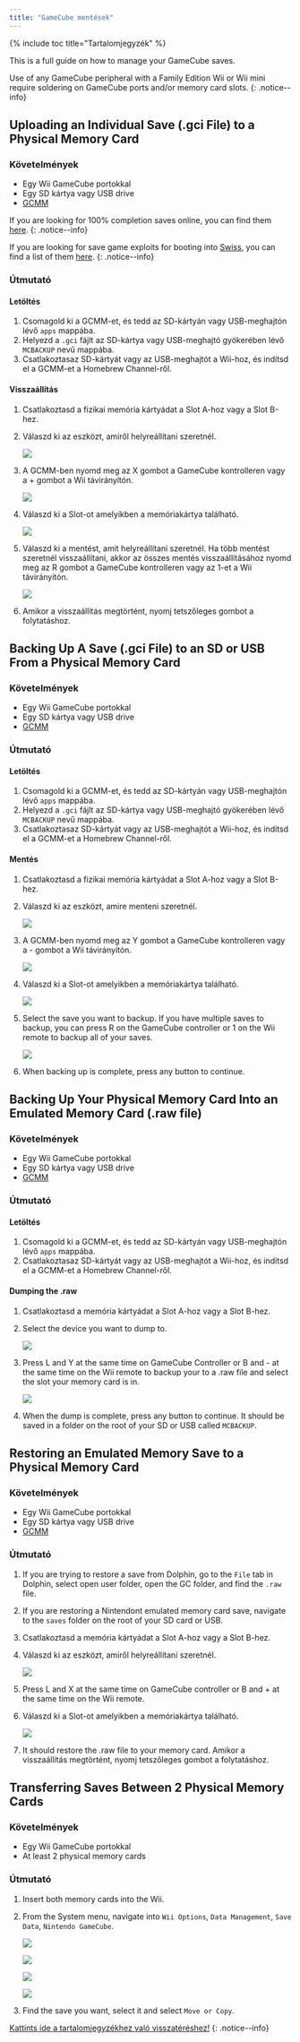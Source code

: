 ```yaml
---
title: "GameCube mentések"
---
```


{% include toc title="Tartalomjegyzék" %}

This is a full guide on how to manage your GameCube saves.

Use of any GameCube peripheral with a Family Edition Wii or Wii mini require soldering on GameCube ports and/or memory card slots.
{: .notice--info}

## Uploading an Individual Save (.gci File) to a Physical Memory Card

### Követelmények

* Egy Wii GameCube portokkal
* Egy SD kártya vagy USB drive
* [GCMM](https://oscwii.org/library/app/gcmm)

If you are looking for 100% completion saves online, you can find them [here](https://gamefaqs.gamespot.com/).
{: .notice--info}

If you are looking for save game exploits for booting into [Swiss](https://github.com/emukidid/swiss-gc/releases), you can find a list of them [here](https://www.gc-forever.com/wiki/index.php?title=Booting_homebrew#Game_Save_Exploits).
{: .notice--info}

### Útmutató

#### Letöltés

1. Csomagold ki a GCMM-et, és tedd az SD-kártyán vagy USB-meghajtón lévő `apps` mappába.
1. Helyezd a `.gci` fájlt az SD-kártya vagy USB-meghajtó gyökerében lévő `MCBACKUP` nevű mappába.
1. Csatlakoztasaz SD-kártyát vagy az USB-meghajtót a Wii-hoz, és indítsd el a GCMM-et a Homebrew Channel-ről.

#### Visszaállítás

1. Csatlakoztasd a fizikai memória kártyádat a Slot A-hoz vagy a Slot B-hez.
1. Válaszd ki az eszközt, amiről helyreállítani szeretnél.

    ![](/images/homebrew/gcsaves/gcmm-select-device.jpg)

1. A GCMM-ben nyomd meg az X gombot a GameCube kontrolleren vagy a + gombot a Wii távirányítón.

    ![](/images/homebrew/gcsaves/gcmm-menu.jpg)

1. Válaszd ki a Slot-ot amelyikben a memóriakártya található.

    ![](/images/homebrew/gcsaves/gcmm-mem-select.jpg)

1. Válaszd ki a mentést, amit helyreállítani szeretnél. Ha több mentést szeretnél visszaállítani, akkor az összes mentés visszaállításához nyomd meg az R gombot a GameCube kontrolleren vagy az 1-et a Wii távirányítón.

    ![](/images/homebrew/gcsaves/gcmm-select-save.jpg)

1. Amikor a visszaállítás megtörtént, nyomj tetszőleges gombot a folytatáshoz.

## Backing Up A Save (.gci File) to an SD or USB From a Physical Memory Card

### Követelmények

* Egy Wii GameCube portokkal
* Egy SD kártya vagy USB drive
* [GCMM](https://oscwii.org/library/app/gcmm)

### Útmutató

#### Letöltés

1. Csomagold ki a GCMM-et, és tedd az SD-kártyán vagy USB-meghajtón lévő `apps` mappába.
1. Helyezd a `.gci` fájlt az SD-kártya vagy USB-meghajtó gyökerében lévő `MCBACKUP` nevű mappába.
1. Csatlakoztasaz SD-kártyát vagy az USB-meghajtót a Wii-hoz, és indítsd el a GCMM-et a Homebrew Channel-ről.

#### Mentés

1. Csatlakoztasd a fizikai memória kártyádat a Slot A-hoz vagy a Slot B-hez.
1. Válaszd ki az eszközt, amire menteni szeretnél.

    ![](/images/homebrew/gcsaves/gcmm-select-device.jpg)

1. A GCMM-ben nyomd meg az Y gombot a GameCube kontrolleren vagy a - gombot a Wii távirányítón.

    ![](/images/homebrew/gcsaves/gcmm-menu.jpg)

1. Válaszd ki a Slot-ot amelyikben a memóriakártya található.

    ![](/images/homebrew/gcsaves/gcmm-mem-select.jpg)

1. Select the save you want to backup. If you have multiple saves to backup, you can press R on the GameCube controller or 1 on the Wii remote to backup all of your saves.

    ![](/images/homebrew/gcsaves/gcmm-select-save.jpg)

1. When backing up is complete, press any button to continue.

## Backing Up Your Physical Memory Card Into an Emulated Memory Card (.raw file)

### Követelmények

* Egy Wii GameCube portokkal
* Egy SD kártya vagy USB drive
* [GCMM](https://oscwii.org/library/app/gcmm)

### Útmutató

#### Letöltés

1. Csomagold ki a GCMM-et, és tedd az SD-kártyán vagy USB-meghajtón lévő `apps` mappába.
1. Csatlakoztasaz SD-kártyát vagy az USB-meghajtót a Wii-hoz, és indítsd el a GCMM-et a Homebrew Channel-ről.

#### Dumping the .raw

1. Csatlakoztasd a memória kártyádat a Slot A-hoz vagy a Slot B-hez.
1. Select the device you want to dump to.

    ![](/images/homebrew/gcsaves/gcmm-select-device.jpg)

1. Press L and Y at the same time on GameCube Controller or B and - at the same time on the Wii remote to backup your to a .raw file and select the slot your memory card is in.

    ![](/images/homebrew/gcsaves/gcmm-mem-select.jpg)

1. When the dump is complete, press any button to continue. It should be saved in a folder on the root of your SD or USB called `MCBACKUP`.

## Restoring an Emulated Memory Save to a Physical Memory Card

### Követelmények

* Egy Wii GameCube portokkal
* Egy SD kártya vagy USB drive
* [GCMM](https://oscwii.org/library/app/gcmm)

### Útmutató

1. If you are trying to restore a save from Dolphin, go to the `File` tab in Dolphin, select open user folder, open the GC folder, and find the `.raw` file.
1. If you are restoring a Nintendont emulated memory card save, navigate to the `saves` folder on the root of your SD card or USB.
1. Csatlakoztasd a memória kártyádat a Slot A-hoz vagy a Slot B-hez.
1. Válaszd ki az eszközt, amiről helyreállítani szeretnél.

    ![](/images/homebrew/gcsaves/gcmm-select-device.jpg)

1. Press L and X at the same time on GameCube controller or B and + at the same time on the Wii remote.
1. Válaszd ki a Slot-ot amelyikben a memóriakártya található.

    ![](/images/homebrew/gcsaves/gcmm-mem-select.jpg)

1. It should restore the .raw file to your memory card. Amikor a visszaállítás megtörtént, nyomj tetszőleges gombot a folytatáshoz.

## Transferring Saves Between 2 Physical Memory Cards

### Követelmények

* Egy Wii GameCube portokkal
* At least 2 physical memory cards

### Útmutató

1. Insert both memory cards into the Wii.
1. From the System menu, navigate into `Wii Options`, `Data Management`, `Save Data`, `Nintendo GameCube`.

    ![](/images/homebrew/gcsaves/sysmenu.jpg) <br>

    ![](/images/homebrew/gcsaves/settings.jpg) <br>

    ![](/images/homebrew/gcsaves/data-management.jpg) <br>

    ![](/images/homebrew/gcsaves/save-data.jpg)

1. Find the save you want, select it and select `Move or Copy`.

[Kattints ide a tartalomjegyzékhez való visszatéréshez!](site-navigation)
{: .notice--info}
